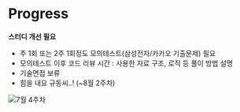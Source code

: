 # Progress


**스터디 개선 필요**
- 주 1회 또는 2주 1회정도 모의테스트(삼성전자/카카오 기출문제) 필요
- 모의테스트 이후 코드 리뷰 시간
  : 사용한 자료 구조, 로직 등 풀이 방법 설명
- 기술면접 보류
- 힘을 내요 규동씨..! (~8월 2주차)

![7월 4주차](https://user-images.githubusercontent.com/80408986/127518410-95e5a4ca-63e7-40aa-8c8a-a61e477edf5f.png)
